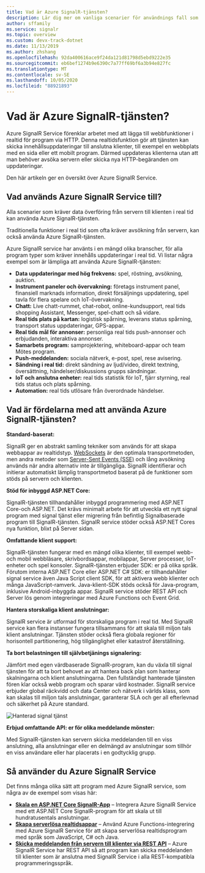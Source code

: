```yaml
---
title: Vad är Azure SignalR-tjänsten?
description: Lär dig mer om vanliga scenarier för användnings fall som använder Azure-Signalerare och lär dig viktiga fördelar med Azure SignalR.
author: sffamily
ms.service: signalr
ms.topic: overview
ms.custom: devx-track-dotnet
ms.date: 11/13/2019
ms.author: zhshang
ms.openlocfilehash: 92da400616ace9f24da121d81798d5ebd9222e35
ms.sourcegitcommit: eb6bef1274b9e6390c7a77ff69bf6a3b94e827fc
ms.translationtype: MT
ms.contentlocale: sv-SE
ms.lasthandoff: 10/05/2020
ms.locfileid: "88921893"
---
```

# <a name="what-is-azure-signalr-service"></a>Vad är Azure SignalR-tjänsten?

Azure SignalR Service förenklar arbetet med att lägga till webbfunktioner i realtid för program via HTTP. Denna realtidsfunktion gör att tjänsten kan skicka innehållsuppdateringar till anslutna klienter, till exempel en webbplats med en sida eller ett mobilt program. Därmed uppdateras klienterna utan att man behöver avsöka servern eller skicka nya HTTP-begäranden om uppdateringar.


Den här artikeln ger en översikt över Azure SignalR Service.

## <a name="what-is-azure-signalr-service-used-for"></a>Vad används Azure SignalR Service till?

Alla scenarier som kräver data överföring från servern till klienten i real tid kan använda Azure SignalR-tjänsten.

Traditionella funktioner i real tid som ofta kräver avsökning från servern, kan också använda Azure SignalR-tjänsten.

Azure SignalR service har använts i en mängd olika branscher, för alla program typer som kräver innehålls uppdateringar i real tid. Vi listar några exempel som är lämpliga att använda Azure SignalR-tjänsten:

* **Data uppdateringar med hög frekvens:** spel, röstning, avsökning, auktion.
* **Instrument paneler och övervakning:** företags instrument panel, finansiell marknads information, direkt försäljnings uppdatering, spel tavla för flera spelare och IoT-övervakning.
* **Chatt:** Live chatt-rummet, chat-robot, online-kundsupport, real tids shopping Assistant, Messenger, spel-chatt och så vidare.
* **Real tids plats på kartan:** logistisk spårning, leverans status spårning, transport status uppdateringar, GPS-appar.
* **Real tids mål för annonser:** personliga real tids push-annonser och erbjudanden, interaktiva annonser.
* **Samarbets program:** samprojektering, whiteboard-appar och team Mötes program.
* **Push-meddelanden:** sociala nätverk, e-post, spel, rese avisering.
* **Sändning i real tid:** direkt sändning av ljud/video, direkt textning, översättning, händelser/diskussions grupps sändningar.
* **IoT och anslutna enheter:** real tids statistik för IoT, fjärr styrning, real tids status och plats spårning.
* **Automation:** real tids utlösare från överordnade händelser.

## <a name="what-are-the-benefits-using-azure-signalr-service"></a>Vad är fördelarna med att använda Azure SignalR-tjänsten?

**Standard-baserat:**

SignalR ger en abstrakt samling tekniker som används för att skapa webbappar av realtidstyp. [WebSockets](https://wikipedia.org/wiki/WebSocket) är den optimala transportmetoden, men andra metoder som [Server-Sent Events (SSE)](https://wikipedia.org/wiki/Server-sent_events) och lång avsökning används när andra alternativ inte är tillgängliga. SignalR identifierar och initierar automatiskt lämplig transportmetod baserat på de funktioner som stöds på servern och klienten.

**Stöd för inbyggd ASP.NET Core:**

SignalR-tjänsten tillhandahåller inbyggd programmering med ASP.NET Core-och ASP.NET. Det krävs minimalt arbete för att utveckla ett nytt signal program med signal tjänst eller migrering från befintlig Signalbaserade program till SignalR-tjänsten.
SignalR service stöder också ASP.NET Cores nya funktion, blixt på Server sidan.

**Omfattande klient support:**

SignalR-tjänsten fungerar med en mängd olika klienter, till exempel webb-och mobil webbläsare, skrivbordsappar, mobilappar, Server processer, IoT-enheter och spel konsoler. SignalR-tjänsten erbjuder SDK: er på olika språk. Förutom interna ASP.NET Core eller ASP.NET C# SDK: er tillhandahåller signal service även Java Script client SDK, för att aktivera webb klienter och många JavaScript-ramverk. Java-klient-SDK stöds också för Java-program, inklusive Android-inbyggda appar. SignalR service stöder REST API och Server lös genom integreringar med Azure Functions och Event Grid.

**Hantera storskaliga klient anslutningar:**

SignalR service är utformad för storskaliga program i real tid. Med SignalR service kan flera instanser fungera tillsammans för att skala till miljon tals klient anslutningar. Tjänsten stöder också flera globala regioner för horisontell partitionering, hög tillgänglighet eller katastrof återställning.

**Ta bort belastningen till självbetjänings signalering:**

Jämfört med egen värdbaserade SignalR-program, kan du växla till signal tjänsten för att ta bort behovet av att hantera back plan som hanterar skalningarna och klient anslutningarna. Den fullständigt hanterade tjänsten fören klar också webb program och sparar värd kostnader. SignalR service erbjuder global räckvidd och data Center och nätverk i världs klass, som kan skalas till miljon tals anslutningar, garanterar SLA och ger all efterlevnad och säkerhet på Azure standard.

![Hanterad signal tjänst](./media/signalr-overview/managed-signalr-service.png)

**Erbjud omfattande API: er för olika meddelande mönster:**

Med SignalR-tjänsten kan servern skicka meddelanden till en viss anslutning, alla anslutningar eller en delmängd av anslutningar som tillhör en viss användare eller har placerats i en godtycklig grupp.

## <a name="how-to-use-azure-signalr-service"></a>Så använder du Azure SignalR Service

Det finns många olika sätt att program med Azure SignalR service, som några av de exempel som visas här:

- **[Skala en ASP.NET Core SignalR-App](signalr-concept-scale-aspnet-core.md)** – Integrera Azure SignalR Service med ett ASP.NET Core SignalR-program för att skala ut till hundratusentals anslutningar.
- **[Skapa serverlösa realtidsappar](signalr-concept-azure-functions.md)** – Använd Azure Functions-integrering med Azure SignalR Service för att skapa serverlösa realtidsprogram med språk som JavaScript, C# och Java.
- **[Skicka meddelanden från servern till klienter via REST API](https://github.com/Azure/azure-signalr/blob/dev/docs/rest-api.md)** – Azure SignalR Service har REST API så att program kan skicka meddelanden till klienter som är anslutna med SignalR Service i alla REST-kompatibla programmeringsspråk.
